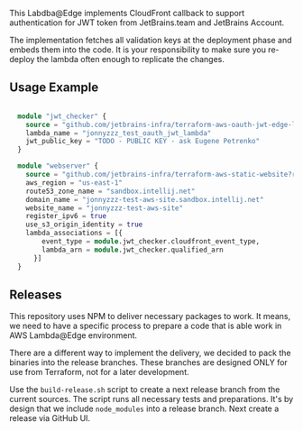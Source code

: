This Labdba@Edge implements CloudFront callback to support
authentication for JWT token from JetBrains.team and JetBrains Account. 

The implementation fetches all validation keys at the deployment phase and
embeds them into the code. It is your responsibility to make sure you 
re-deploy the lambda often enough to replicate the changes.

## Usage Example

```tf

  module "jwt_checker" {
    source = "github.com/jetbrains-infra/terraform-aws-oauth-jwt-edge-lambda?ref=<PUT THE LATEST RELEASE HERE>"
    lambda_name = "jonnyzzz_test_oauth_jwt_lambda"
    jwt_public_key = "TODO - PUBLIC KEY - ask Eugene Petrenko"
  }

  module "webserver" {
    source = "github.com/jetbrains-infra/terraform-aws-static-website?ref=<PUT THE LATEST RELEASE HERE>"
    aws_region = "us-east-1"
    route53_zone_name = "sandbox.intellij.net"
    domain_name = "jonnyzzz-test-aws-site.sandbox.intellij.net"
    website_name = "jonnyzzz-test-aws-site"
    register_ipv6 = true
    use_s3_origin_identity = true
    lambda_associations = [{
        event_type = module.jwt_checker.cloudfront_event_type,
        lambda_arn = module.jwt_checker.qualified_arn
      }]
  }


```


## Releases

This repository uses NPM to deliver necessary packages to work. It means, we need to have 
a specific process to prepare a code that is able work in AWS Lambda@Edge environment. 

There are a different way to implement the delivery, we decided to pack the binaries into the
release branches. These branches are designed ONLY for use from Terraform, not for a later
development. 

Use the `build-release.sh` script to create a next release branch from the current sources. 
The script runs all necessary tests and preparations. It's by design that we include 
`node_modules` into a release branch. Next create a release via GitHub UI.

